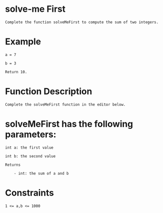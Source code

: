 # solve-me First

    Complete the function solveMeFirst to compute the sum of two integers.


# Example

    a = 7

    b = 3

    Return 10.


# Function Description

    Complete the solveMeFirst function in the editor below.


# solveMeFirst has the following parameters:

    int a: the first value

    int b: the second value

    Returns

        - int: the sum of a and b

# Constraints

    1 <= a,b <= 1000 